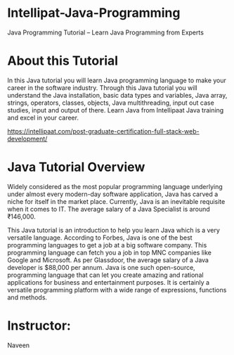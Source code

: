 # Intellipat-Java-Programming
Java Programming Tutorial – Learn Java Programming from Experts

# About this Tutorial
In this Java tutorial you will learn Java programming language to make your career in the software industry. Through this Java tutorial you will understand the Java installation, basic data types and variables, Java array, strings, operators, classes, objects, Java multithreading, input out case studies, input and output of there. Learn Java from Intellipaat Java training and excel in your career.

https://intellipaat.com/post-graduate-certification-full-stack-web-development/

# Java Tutorial Overview
Widely considered as the most popular programming language underlying under almost every modern-day software application, Java has carved a niche for itself in the market place. Currently, Java is an inevitable requisite when it comes to IT. The average salary of a Java Specialist is around ₹146,000.

This Java tutorial is an introduction to help you learn Java which is a very versatile language. According to Forbes, Java is one of the best programming languages to get a job at a big software company. This programming language can fetch you a job in top MNC companies like Google and Microsoft. As per Glassdoor, the average salary of a Java developer is $88,000 per annum. Java is one such open-source, programming language that can let you create amazing and rational applications for business and entertainment purposes. It is certainly a versatile programming platform with a wide range of expressions, functions and methods.

# Instructor:
Naveen
